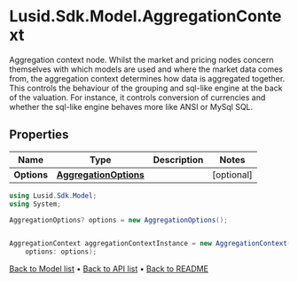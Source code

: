 # Lusid.Sdk.Model.AggregationContext
Aggregation context node. Whilst the market and pricing nodes concern themselves with which models are used and where the market data comes from, the aggregation  context determines how data is aggregated together. This controls the behaviour of the grouping and sql-like engine at the back of the valuation. For instance,  it controls conversion of currencies and whether the sql-like engine behaves more like ANSI or MySql SQL.

## Properties

Name | Type | Description | Notes
------------ | ------------- | ------------- | -------------
**Options** | [**AggregationOptions**](AggregationOptions.md) |  | [optional] 

```csharp
using Lusid.Sdk.Model;
using System;

AggregationOptions? options = new AggregationOptions();


AggregationContext aggregationContextInstance = new AggregationContext(
    options: options);
```

[Back to Model list](../README.md#documentation-for-models) &#8226; [Back to API list](../README.md#documentation-for-api-endpoints) &#8226; [Back to README](../README.md)
